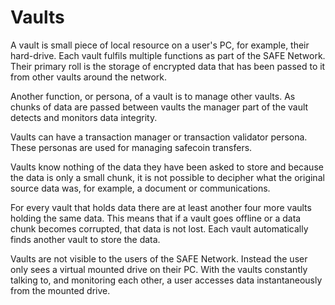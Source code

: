 # Vaults
A vault is small piece of local resource on a user's PC, for example, their hard-drive. Each vault fulfils multiple functions as part of the SAFE Network. Their primary roll is the storage of encrypted data that has been passed to it from other vaults around the network.

Another function, or persona, of a vault is to manage other vaults. As chunks of data are passed between vaults the manager part of the vault detects and monitors data integrity.

Vaults can have a transaction manager or transaction validator persona. These personas are used for managing safecoin transfers.

Vaults know nothing of the data they have been asked to store and because the data is only a small chunk, it is not possible to decipher what the original source data was, for example, a document or communications.

For every vault that holds data there are at least another four more vaults holding the same data. This means that if a vault goes offline or a data chunk becomes corrupted, that data is not lost. Each vault automatically finds another vault to store the data.

Vaults are not visible to the users of the SAFE Network. Instead the user only sees a virtual mounted drive on their PC. With the vaults constantly talking to, and monitoring each other, a user accesses data instantaneously from the mounted drive.



